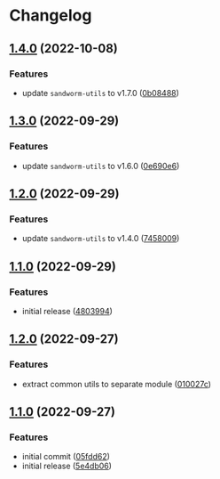 # Changelog

## [1.4.0](https://github.com/sandworm-hq/sandworm-jest/compare/sandworm-jest-v1.3.0...sandworm-jest-v1.4.0) (2022-10-08)


### Features

* update `sandworm-utils` to v1.7.0 ([0b08488](https://github.com/sandworm-hq/sandworm-jest/commit/0b084888ddc593adf946dd81311ddf5fa2c70c26))

## [1.3.0](https://github.com/sandworm-hq/sandworm-jest/compare/sandworm-jest-v1.2.0...sandworm-jest-v1.3.0) (2022-09-29)


### Features

* update `sandworm-utils` to v1.6.0 ([0e690e6](https://github.com/sandworm-hq/sandworm-jest/commit/0e690e6a7cf1fe6e7a2d7bf23b1f334b6d5835d7))

## [1.2.0](https://github.com/sandworm-hq/sandworm-jest/compare/sandworm-jest-v1.1.0...sandworm-jest-v1.2.0) (2022-09-29)


### Features

* update `sandworm-utils` to v1.4.0 ([7458009](https://github.com/sandworm-hq/sandworm-jest/commit/745800904322a80f799e3c8c6b91fb7ee5184b5d))

## [1.1.0](https://github.com/sandworm-hq/sandworm-jest/compare/sandworm-jest-v1.0.0...sandworm-jest-v1.1.0) (2022-09-29)


### Features

* initial release ([4803994](https://github.com/sandworm-hq/sandworm-jest/commit/4803994a6e42440b722561abb9a5775a227c1cc0))

## [1.2.0](https://github.com/sandworm-hq/sandworm-mocha/compare/sandworm-mocha-v1.1.0...sandworm-mocha-v1.2.0) (2022-09-27)


### Features

* extract common utils to separate module ([010027c](https://github.com/sandworm-hq/sandworm-mocha/commit/010027c209a0ceb4cf592047632a0e4b31aeb2a9))

## [1.1.0](https://github.com/sandworm-hq/sandworm-mocha/compare/sandworm-mocha-v1.0.0...sandworm-mocha-v1.1.0) (2022-09-27)


### Features

* initial commit ([05fdd62](https://github.com/sandworm-hq/sandworm-mocha/commit/05fdd622c192b5388754b733ef3e7428c32d8f7a))
* initial release ([5e4db06](https://github.com/sandworm-hq/sandworm-mocha/commit/5e4db0628235f6b5b68a95881f2fc944d4facfcb))
